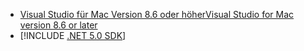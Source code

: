 * [<span data-ttu-id="c3493-101">Visual Studio für Mac Version 8.6 oder höher</span><span class="sxs-lookup"><span data-stu-id="c3493-101">Visual Studio for Mac version 8.6 or later</span></span>](/visualstudio/releasenotes/vs2019-mac-preview-relnotes)
* [!INCLUDE [.NET 5.0 SDK](~/includes/5.0-SDK.md)]
